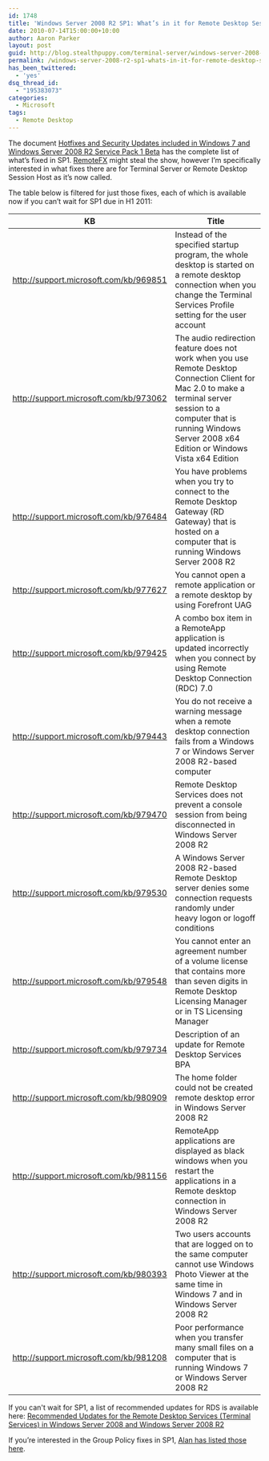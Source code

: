 ```yaml
---
id: 1748
title: 'Windows Server 2008 R2 SP1: What’s in it for Remote Desktop Session Host?'
date: 2010-07-14T15:00:00+10:00
author: Aaron Parker
layout: post
guid: http://blog.stealthpuppy.com/terminal-server/windows-server-2008-r2-sp1-whats-in-it-for-remote-desktop-session-host
permalink: /windows-server-2008-r2-sp1-whats-in-it-for-remote-desktop-session-host/
has_been_twittered:
  - 'yes'
dsq_thread_id:
  - "195383073"
categories:
  - Microsoft
tags:
  - Remote Desktop
---
```

The document [Hotfixes and Security Updates included in Windows 7 and Windows Server 2008 R2 Service Pack 1 Beta](http://go.microsoft.com/fwlink/?LinkId=194725) has the complete list of what’s fixed in SP1. [RemoteFX](http://www.brianmadden.com/blogs/brianmadden/archive/2010/07/13/microsoft-remotefx-is-now-available-via-public-beta.aspx) might steal the show, however I’m specifically interested in what fixes there are for Terminal Server or Remote Desktop Session Host as it’s now called.

The table below is filtered for just those fixes, each of which is available now if you can’t wait for SP1 due in H1 2011:

|KB   |Title                                     |
|-----|------------------------------------------|
|http://support.microsoft.com/kb/969851|Instead of the specified startup program, the whole desktop is started on a remote desktop connection when you change the Terminal Services Profile setting for the user account|
|http://support.microsoft.com/kb/973062|The audio redirection feature does not work when you use Remote Desktop Connection Client for Mac 2.0 to make a terminal server session to a computer that is running Windows Server 2008 x64 Edition or Windows Vista x64 Edition|
|http://support.microsoft.com/kb/976484|You have problems when you try to connect to the Remote Desktop Gateway (RD Gateway) that is hosted on a computer that is running Windows Server 2008 R2|
|http://support.microsoft.com/kb/977627|You cannot open a remote application or a remote desktop by using Forefront UAG|
|http://support.microsoft.com/kb/979425|A combo box item in a RemoteApp application is updated incorrectly when you connect by using Remote Desktop Connection (RDC) 7.0|
|http://support.microsoft.com/kb/979443|You do not receive a warning message when a remote desktop connection fails from a Windows 7 or Windows Server 2008 R2-based computer|
|http://support.microsoft.com/kb/979470|Remote Desktop Services does not prevent a console session from being disconnected in Windows Server 2008 R2|
|http://support.microsoft.com/kb/979530|A Windows Server 2008 R2-based Remote Desktop server denies some connection requests randomly under heavy logon or logoff conditions|
|http://support.microsoft.com/kb/979548|You cannot enter an agreement number of a volume license that contains more than seven digits in Remote Desktop Licensing Manager or in TS Licensing Manager|
|http://support.microsoft.com/kb/979734|Description of an update for Remote Desktop Services BPA|
|http://support.microsoft.com/kb/980909|The home folder could not be created remote desktop error in Windows Server 2008 R2|
|http://support.microsoft.com/kb/981156|RemoteApp applications are displayed as black windows when you restart the applications in a Remote desktop connection in Windows Server 2008 R2|
|http://support.microsoft.com/kb/980393|Two users accounts that are logged on to the same computer cannot use Windows Photo Viewer at the same time in Windows 7 and in Windows Server 2008 R2|
|http://support.microsoft.com/kb/981208|Poor performance when you transfer many small files on a computer that is running Windows 7 or Windows Server 2008 R2|

If you can't wait for SP1, a list of recommended updates for RDS is available here: [Recommended Updates for the Remote Desktop Services (Terminal Services) in Windows Server 2008 and Windows Server 2008 R2](http://support.microsoft.com/kb/2312539)

If you’re interested in the Group Policy fixes in SP1, [Alan has listed those here](http://www.grouppolicy.biz/2010/07/the-complete-list-of-group-policy-hotfixs-in-windows-72008-r2-service-pack-1/).
